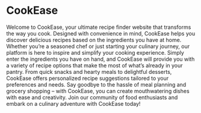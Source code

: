 # CookEase

Welcome to CookEase, your ultimate recipe finder website that transforms the way you cook. Designed with convenience in mind, CookEase helps you discover delicious recipes based on the ingredients you have at home. Whether you’re a seasoned chef or just starting your culinary journey, our platform is here to inspire and simplify your cooking experience.
Simply enter the ingredients you have on hand, and CookEase will provide you with a variety of recipe options that make the most of what’s already in your pantry. From quick snacks and hearty meals to delightful desserts, CookEase offers personalized recipe suggestions tailored to your preferences and needs. Say goodbye to the hassle of meal planning and grocery shopping – with CookEase, you can create mouthwatering dishes with ease and creativity. Join our community of food enthusiasts and embark on a culinary adventure with CookEase today!
